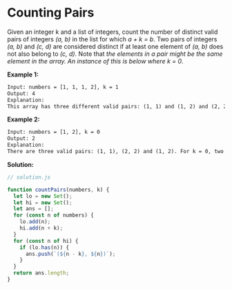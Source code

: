 # Counting Pairs

Given an integer k and a list of integers, count the number of distinct valid pairs of integers _(a, b)_ in the list for which _a + k = b_. Two pairs of integers _(a, b)_ and _(c, d)_ are considered distinct if at least one element of _(a, b)_ does not also belong to _(c, d)_. Note that _the elements in a pair might be the same element in the array. An instance of this is below where k = 0_.

**Example 1:**

```txt
Input: numbers = [1, 1, 1, 2], k = 1
Output: 4
Explanation:
This array has three different valid pairs: (1, 1) and (1, 2) and (2, 2). For k = 1, there is only 1 valid pair which satisfies a + k = b; the pair (a, b) = (1, 2).
```

**Example 2:**

```txt
Input: numbers = [1, 2], k = 0
Output: 2
Explanation:
There are three valid pairs: (1, 1), (2, 2) and (1, 2). For k = 0, two valid pairs satisfy a + K = b: 1 + 0 = 1 and 2 + 0 = 2.
```

**Solution:**

```js
// solution.js

function countPairs(numbers, k) {
  let lo = new Set();
  let hi = new Set();
  let ans = [];
  for (const n of numbers) {
    lo.add(n);
    hi.add(n + k);
  }
  for (const n of hi) {
    if (lo.has(n)) {
      ans.push(`(${n - k}, ${n})`);
    }
  }
  return ans.length;
}
```
